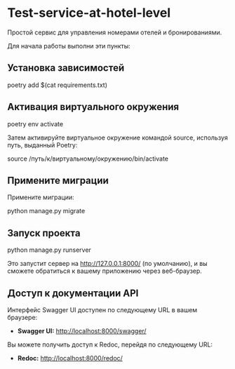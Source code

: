 # Test-service-at-hotel-level
Простой сервис для управления номерами отелей и бронированиями.

Для начала работы выполни эти пункты:

## Установка зависимостей

poetry add $(cat requirements.txt)

## Активация виртуального окружения

poetry env activate

Затем активируйте виртуальное окружение командой source, используя путь, выданный Poetry:

source /путь/к/виртуальному/окружению/bin/activate

## Примените миграции

Примените миграции:

python manage.py migrate

## Запуск проекта

python manage.py runserver

Это запустит сервер на http://127.0.0.1:8000/ (по умолчанию), и вы сможете обратиться к вашему приложению через веб-браузер.

## Доступ к документации API

Интерфейс Swagger UI доступен по следующему URL в вашем браузере:

- **Swagger UI:** [http://localhost:8000/swagger/](http://localhost:8000/swagger/)

Вы можете получить доступ к Redoc, перейдя по следующему URL:

- **Redoc:** [http://localhost:8000/redoc/](http://localhost:8000/redoc/)
